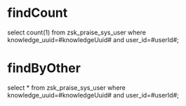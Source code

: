 findCount
===
 select count(1) from zsk_praise_sys_user where knowledge_uuid=#knowledgeUuid# and user_id=#userId#;
 
findByOther
===
 select * from zsk_praise_sys_user where knowledge_uuid=#knowledgeUuid# and user_id=#userId#;